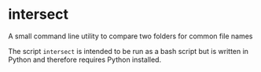 # intersect
A small command line utility to compare two folders for common file names

The script `intersect` is intended to be run as a bash script but is written in Python and therefore requires Python installed.
